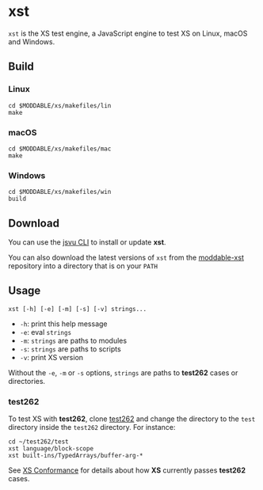 # xst

`xst` is the XS test engine, a JavaScript engine to test XS on Linux, macOS and Windows.

## Build

### Linux 

	cd $MODDABLE/xs/makefiles/lin
	make

### macOS 

	cd $MODDABLE/xs/makefiles/mac
	make
	
### Windows 

	cd $MODDABLE/xs/makefiles/win
	build

## Download

You can use the [jsvu CLI](https://github.com/GoogleChromeLabs/jsvu) to install or update  **xst**.  

You can also download the latest versions of `xst` 
from the [moddable-xst](https://github.com/Moddable-OpenSource/moddable-xst/releases) repository into a directory that is on your `PATH`


## Usage

	xst [-h] [-e] [-m] [-s] [-v] strings...

- `-h`: print this help message
- `-e`: eval `strings`
- `-m`: `strings` are paths to modules
- `-s`: `strings` are paths to scripts
- `-v`: print XS version

Without the `-e`, `-m` or `-s` options, `strings` are paths to **test262** cases or directories. 

<!--### eshost

To test XS with **eshost**, install the [eshost CLI](https://github.com/bterlson/eshost-cli). Then add XS to the hosts:

	eshost --add 'XS' xs ~/.jsvu/xst

**eshost** uses the `-s` option of **xst**.
-->
### test262

To test XS with **test262**, clone [test262](https://github.com/tc39/test262) and change the directory to the `test` directory inside the `test262` directory. For instance:
	
	cd ~/test262/test
	xst language/block-scope
	xst built-ins/TypedArrays/buffer-arg-*

See [XS Conformance](https://github.com/Moddable-OpenSource/moddable/blob/public/documentation/xs/XS%20Conformance.md) for details about how **XS** currently passes **test262** cases.
